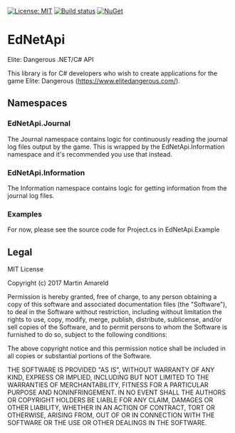 [![License: MIT](https://img.shields.io/badge/License-MIT-blue.svg)](https://opensource.org/licenses/MIT) [![Build status](https://ci.appveyor.com/api/projects/status/0v7befd1pjlbeiw7?svg=true)](https://ci.appveyor.com/project/mbedatpro/ednetapi) [![NuGet](https://img.shields.io/nuget/v/EdNetApi.svg)](https://www.nuget.org/packages/EdNetApi/)

# EdNetApi
Elite: Dangerous .NET/C# API

This library is for C# developers who wish to create applications for the game Elite: Dangerous (https://www.elitedangerous.com/).

## Namespaces

### EdNetApi.Journal

The Journal namespace contains logic for continuously reading the journal log files output by the game. This is wrapped by the EdNetApi.Information namespace and it's recommended you use that instead.

### EdNetApi.Information

The Information namespace contains logic for getting information from the journal log files.

### Examples

For now, please see the source code for Project.cs in EdNetApi.Example

## Legal

MIT License

Copyright (c) 2017 Martin Amareld

Permission is hereby granted, free of charge, to any person obtaining a copy
of this software and associated documentation files (the "Software"), to deal
in the Software without restriction, including without limitation the rights
to use, copy, modify, merge, publish, distribute, sublicense, and/or sell
copies of the Software, and to permit persons to whom the Software is
furnished to do so, subject to the following conditions:

The above copyright notice and this permission notice shall be included in all
copies or substantial portions of the Software.

THE SOFTWARE IS PROVIDED "AS IS", WITHOUT WARRANTY OF ANY KIND, EXPRESS OR
IMPLIED, INCLUDING BUT NOT LIMITED TO THE WARRANTIES OF MERCHANTABILITY,
FITNESS FOR A PARTICULAR PURPOSE AND NONINFRINGEMENT. IN NO EVENT SHALL THE
AUTHORS OR COPYRIGHT HOLDERS BE LIABLE FOR ANY CLAIM, DAMAGES OR OTHER
LIABILITY, WHETHER IN AN ACTION OF CONTRACT, TORT OR OTHERWISE, ARISING FROM,
OUT OF OR IN CONNECTION WITH THE SOFTWARE OR THE USE OR OTHER DEALINGS IN THE
SOFTWARE.
